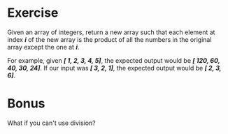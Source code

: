 # Exercise

Given an array of integers, return a new array such that each element at index ***i*** of the new array is the product of all the numbers in the original array except the one at ***i***.

For example, given ***[ 1, 2, 3, 4, 5]***, the expected output would be ***[ 120, 60, 40, 30, 24]***. If our input was ***[ 3, 2, 1]***, the expected output would be ***[ 2, 3, 6]***.

# Bonus
What if you can't use division?
